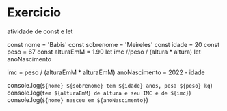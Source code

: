 # Exercicio
atividade de const e let

const nome = 'Babis'
const sobrenome = 'Meireles'
const idade = 20
const peso = 67
const alturaEmM = 1.90
let imc //peso / (altura * altura)
let anoNascimento 

imc = peso / (alturaEmM * alturaEmM)
anoNascimento = 2022 - idade

console.log(`${nome} ${sobrenome} tem ${idade} anos, pesa ${peso} kg`)
console.log(`tem ${alturaEmM} de altura e seu IMC é de ${imc}`)
console.log(`${nome} nasceu em ${anoNascimento}`)
